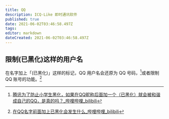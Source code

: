```yaml
---
title: QQ
description: ICQ-Like 即时通讯软件
published: true
date: 2021-06-02T03:46:58.497Z
tags: 
editor: markdown
dateCreated: 2021-06-02T03:46:58.497Z
---
```


## 限制(已黑化)这样的用户名

在名字加上「(已黑化)」这样的标记，QQ 用户名会还原为 QQ 号码，[^qq_rn]或者限制 QQ 账号的功能。[^qq_b]

[^qq_rn]: [腾讯为了防止小学生黑化，如果在QQ昵称后面加一个（已黑化）就会被和谐成自己的QQ，是真的吗？_哔哩哔哩_bilibili](https://archive.is/rlOXM "https://www.bilibili.com/video/BV1W5411a76B")

[^qq_b]: [在QQ名字前面加上已黑化会发生什么_哔哩哔哩_bilibili](https://archive.is/5ApwQ "https://www.bilibili.com/video/BV1mi4y137Mb")
